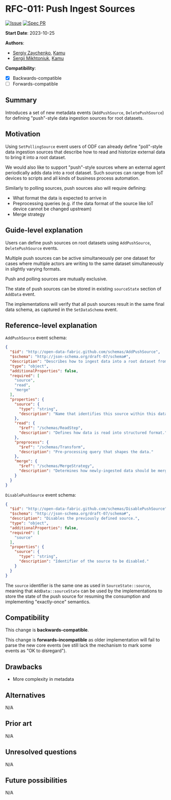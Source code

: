 # RFC-011: Push Ingest Sources

[![Issue](https://img.shields.io/github/issues/detail/state/kamu-data/open-data-fabric/62?label=Issue)](https://github.com/kamu-data/open-data-fabric/issues/62)
[![Spec PR](https://img.shields.io/github/pulls/detail/state/kamu-data/open-data-fabric/63?label=PR)](https://github.com/kamu-data/open-data-fabric/pull/63)

**Start Date**: 2023-10-25

**Authors**:
- [Sergiy Zaychenko](mailto:sergiy.zaychenko@kamu.dev), [Kamu](https://kamu.dev)
- [Sergii Mikhtoniuk](mailto:sergii.mikhtoniuk@kamu.dev), [Kamu](https://kamu.dev)

**Compatibility**:
- [X] Backwards-compatible
- [ ] Forwards-compatible

## Summary
Introduces a set of new metadata events (`AddPushSource`, `DeletePushSource`) for defining "push"-style data ingestion sources for root datasets.

## Motivation
Using `SetPollingSource` event users of ODF can already define "poll"-style data ingestion sources that describe how to read and historize external data to bring it into a root dataset.

We would also like to support "push"-style sources where an external agent periodically adds data into a root dataset. Such sources can range from IoT devices to scripts and all kinds of business process automation.

Similarly to polling sources, push sources also will require defining:
- What format the data is expected to arrive in
- Preprocessing queries (e.g. if the data format of the source like IoT device cannot be changed upstream)
- Merge strategy

## Guide-level explanation
Users can define push sources on root datasets using `AddPushSource`, `DeletePushSource` events.

Multiple push sources can be active simultaneously per one dataset for cases where multiple actors are writing to the same dataset simultaneously in slightly varying formats.

Push and polling sources are mutually exclusive.

The state of push sources can be stored in existing `sourceState` section of `AddData` event.

The implementations will verify that all push sources result in the same final data schema, as captured in the `SetDataSchema` event.

## Reference-level explanation

`AddPushSource` event schema:

```json
{
  "$id": "http://open-data-fabric.github.com/schemas/AddPushSource",
  "$schema": "http://json-schema.org/draft-07/schema#",
  "description": "Describes how to ingest data into a root dataset from a certain logical source.",
  "type": "object",
  "additionalProperties": false,
  "required": [
    "source",
    "read",
    "merge"
  ],
  "properties": {
    "source": {
      "type": "string",
      "description": "Name that identifies this source within this dataset."
    },
    "read": {
      "$ref": "/schemas/ReadStep",
      "description": "Defines how data is read into structured format."
    },
    "preprocess": {
      "$ref": "/schemas/Transform",
      "description": "Pre-processing query that shapes the data."
    },
    "merge": {
      "$ref": "/schemas/MergeStrategy",
      "description": "Determines how newly-ingested data should be merged with existing history."
    }
  }
}
```

`DisablePushSource` event schema:

```json
{
  "$id": "http://open-data-fabric.github.com/schemas/DisablePushSource",
  "$schema": "http://json-schema.org/draft-07/schema#",
  "description": "Disables the previously defined source.",
  "type": "object",
  "additionalProperties": false,
  "required": [
    "source"
  ],
  "properties": {
    "source": {
      "type": "string",
      "description": "Identifier of the source to be disabled."
    }
  }
}
```

The `source` identifier is the same one as used in `SourceState::source`, meaning that `AddData::sourceState` can be used by the implementations to store the state of the push source for resuming the consumption and implementing "exactly-once" semantics.

## Compatibility
This change is **backwards-compatible**.

This change is **forwards-incompatible** as older implementation will fail to parse the new core events (we still lack the mechanism to mark some events as "OK to disregard").

## Drawbacks
- More complexity in metadata

## Alternatives
N/A

## Prior art
N/A

## Unresolved questions
N/A

## Future possibilities
N/A